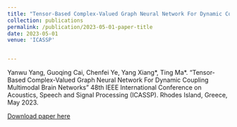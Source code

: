 ```yaml
---
title: "Tensor-Based Complex-Valued Graph Neural Network For Dynamic Coupling Multimodal Brain Networks"
collection: publications
permalink: /publication/2023-05-01-paper-title
date: 2023-05-01
venue: 'ICASSP'


---
```

Yanwu Yang, Guoqing Cai, Chenfei Ye, Yang Xiang*, Ting Ma*. “Tensor-Based Complex-Valued Graph Neural Network For Dynamic Coupling Multimodal Brain Networks” 48th IEEE International Conference on Acoustics, Speech and Signal Processing (ICASSP). Rhodes Island, Greece, May 2023.

[Download paper here](http://nit-hit.github.io/files/2210.17408.pdf)
